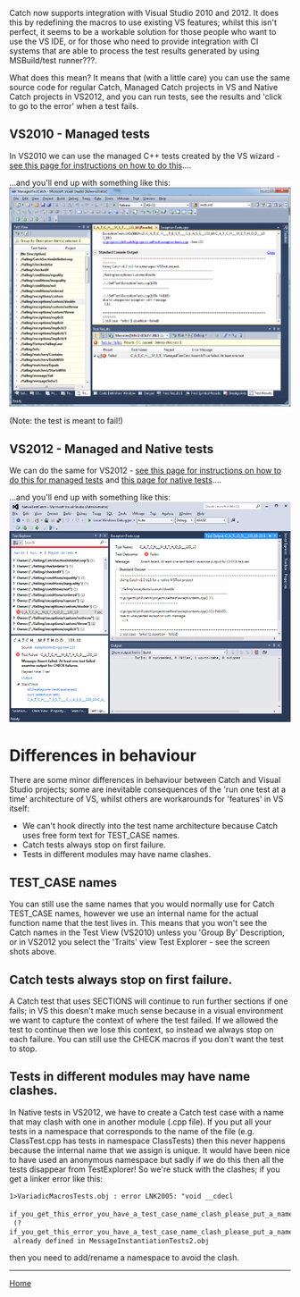 Catch now supports integration with Visual Studio 2010 and 2012. It does this by redefining the macros to use existing VS features; whilst this isn't perfect, it seems to be a workable solution for those people who want to use the VS IDE, or for those who need to provide integration with CI systems that are able to process the test results generated by using MSBuild/test runner???.

What does this mean? It means that (with a little care) you can use the same source code for regular Catch, Managed Catch projects in VS and Native Catch projects in VS2012, and you can run tests, see the results and 'click to go to the error' when a test fails.

## VS2010 - Managed tests

In VS2010 we can use the managed C++ tests created by the VS wizard - [see this page for instructions on how to do this](VS2010instructions.md)....

...and you'll end up with something like this:
![VS2010 failing test example](VS2010failingtest.png)

(Note: the test is meant to fail!)

## VS2012 - Managed and Native tests

We can do the same for VS2012 - [see this page for instructions on how to do this for managed tests](VS2012managed-instructions.md) and [this page for native tests](VS2012native-instructions.md)....

...and you'll end up with something like this:
![VS2012 failing test example](VS2012failingtest.png)

# Differences in behaviour 

There are some minor differences in behaviour between Catch and Visual Studio projects; some are inevitable consequences of the 'run one test at a time' architecture of VS, whilst others are workarounds for 'features' in VS itself:

* We can't hook directly into the test name architecture because Catch uses free form text for TEST_CASE names.
* Catch tests always stop on first failure.
* Tests in different modules may have name clashes.

## TEST_CASE names

You can still use the same names that you would normally use for Catch TEST_CASE names, however we use an internal name for the actual function name that the test lives in.  This means that you won't see the Catch names in the Test View (VS2010) unless you 'Group By' Description, or in VS2012 you select the 'Traits' view Test Explorer - see the screen shots above.
 
## Catch tests always stop on first failure.

A Catch test that uses SECTIONS will continue to run further sections if one fails; in VS this doesn't make much sense because in a visual environment we want to capture the context of where the test failed.  If we allowed the test to continue then we lose this context, so instead we always stop on each failure.  You can still use the CHECK macros if you don't want the test to stop.

## Tests in different modules may have name clashes.

In Native tests in VS2012, we have to create a Catch test case with a name that may clash with one in another module (.cpp file). If you put all your tests in a namespace that corresponds to the name of the file (e.g. ClassTest.cpp has tests in namespace ClassTests) then this never happens because the internal name that we assign is unique.  It would have been nice to have used an anonymous namespace but sadly if we do this then all the tests disappear from TestExplorer!  So we're stuck with the clashes; if you get a linker error like this:

```
1>VariadicMacrosTests.obj : error LNK2005: "void __cdecl
 if_you_get_this_error_you_have_a_test_case_name_clash_please_put_a_namespace_around_the_test_case_at_line_23(void)"
 (?if_you_get_this_error_you_have_a_test_case_name_clash_please_put_a_namespace_around_the_test_case_at_line_23@@YAXXZ)
 already defined in MessageInstantiationTests2.obj
```
then you need to add/rename a namespace to avoid the clash.  

---

[Home](../README.md)